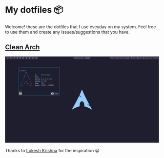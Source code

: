 # My dotfiles 📦

Welcome! these are the dotfiles that I use eveyday on my system. Feel free to use them and create any issues/suggestions that you have.

## [Clean Arch](./arch-catpuccin/README.md)

![Clean Arch](./arch-catpuccin/images/base.jpeg)

Thanks to [Lokesh Krishna](https://github.com/lokesh-krishna/dotfiles/tree/main/catppuccin) for the inspiration 😀
